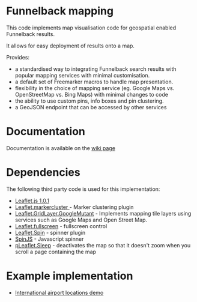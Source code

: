 # Funnelback mapping

This code implements map visualisation code for geospatial enabled Funnelback results.

It allows for easy deployment of results onto a map.

Provides: 
* a standardised way to integrating Funnelback search results with popular mapping services with minimal customisation.
* a default set of Freemarker macros to handle map presentation.
* flexibility in the choice of mapping service (eg. Google Maps vs. OpenStreetMap vs. Bing Maps) with minimal changes to code
* the ability to use custom pins, info boxes and pin clustering.
* a GeoJSON endpoint that can be accessed by other services

# Documentation

Documentation is available on the [wiki page](https://github.com/funnelback/funnelback-mapping/wiki)

# Dependencies

The following third party code is used for this implementation:

* [Leaflet.js 1.0.1](http://leafletjs.com/download.html)
* [Leaflet.markercluster ](https://github.com/Leaflet/Leaflet.markercluster) - Marker clustering plugin
* [Leaflet.GridLayer.GoogleMutant](https://gitlab.com/IvanSanchez/Leaflet.GridLayer.GoogleMutant) - Implements mapping tile layers using services such as Google Maps and Open Street Map.
* [Leaflet.fullscreen](https://github.com/Leaflet/Leaflet.fullscreen)  - fullscreen control
* [Leaflet.Spin](https://github.com/makinacorpus/Leaflet.Spin) - spinner plugin
* [SpinJS](http://fgnass.github.io/spin.js/) - Javascript spinner
* [pLeaflet.Sleep](https://github.com/CliffCloud/Leaflet.Sleep) - deactivates the map so that it doesn't zoom when you scroll a page containing the map

# Example implementation
* [International airport locations demo](http://showcase.funnelback.com/s/search.html?collection=showcase-mapping)